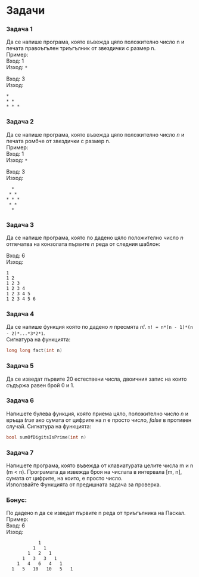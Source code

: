 # Задачи

### Задача 1

Да се напише програма, която въвежда цяло положително число n и печата правоъгълен триъгълник от звездички с размер n. \
Пример: \
Вход: 1 \
Изход: `*` 

Вход: 3 \
Изход: 
```
*
* *
* * *
```

### Задача 2

Да се напише програма, която въвежда цяло положително число *n* и печата ромбче от звездички с размер n. \
Пример: \
Вход:   1 \
Изход: `*` 

Вход: 3 \
Изход: 
```
  *  
 * * 
* * *
 * * 
  *  
```

### Задача 3

Да се напише програма, която по дадено цяло положително число *n* отпечатва на конзолата първите *n* реда от следния шаблон:

Вход: 6 \
Изход: 
```
1
1 2
1 2 3
1 2 3 4
1 2 3 4 5
1 2 3 4 5 6
```

### Задача 4

Да се напише функция която по дадено *n* пресмята *n!*. `n! = n*(n - 1)*(n - 2)*...*3*2*1`. \
Сигнатура на функцията: 
```cpp 
long long fact(int n)
```

### Задача 5

Да се изведат първите 20 естествени числа, двоичния запис на които съдържа равен брой 0 и 1.

### Задача 6

Напишете булева функция, която приема цяло, положително число *n* и връща *true* ако сумата от цифрите на *n* е просто число, *false* в противен случай.
Сигнатура на функцията:
```cpp
bool sumOfDigitsIsPrime(int n)
```

### Задача 7

Напишете програма, която въвежда от клавиатурата цeлите числа m и n (m < n). Програмата да извежда броя на числата в интервала [m, n], сумата от цифрите, на които, е просто число. \
Използвайте Функцията от предишната задача за проверка.

### Бонус:
По дадено n да се изведат първите n реда от триъгълника на Паскал. \
Пример: \
Вход: 6 \
Изход: 
```
            1   
          1   1   
        1   2   1   
      1   3   3   1   
    1   4   6   4   1   
  1   5   10   10   5   1   
```

